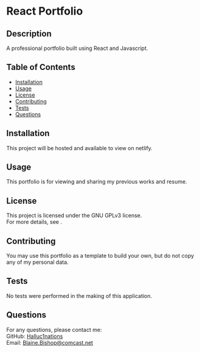 # React Portfolio



## Description
A professional portfolio built using React and Javascript.

## Table of Contents
- [Installation](#installation)
- [Usage](#usage)
- [License](#license)
- [Contributing](#contributing)
- [Tests](#tests)
- [Questions](#questions)

## Installation
This project will be hosted and available to view on netlify.

## Usage
This portfolio is for viewing and sharing my previous works and resume.

## License

This project is licensed under the GNU GPLv3 license.  
For more details, see .
  

## Contributing
You may use this portfolio as a template to build your own, but do not copy any of my personal data.

## Tests
No tests were performed in the making of this application.

## Questions
For any questions, please contact me:  
GitHub: [Halluc1nations](https://github.com/Halluc1nations)  
Email: [Blaine.Bishop@comcast.net](mailto:Blaine.Bishop@comcast.net)
  
